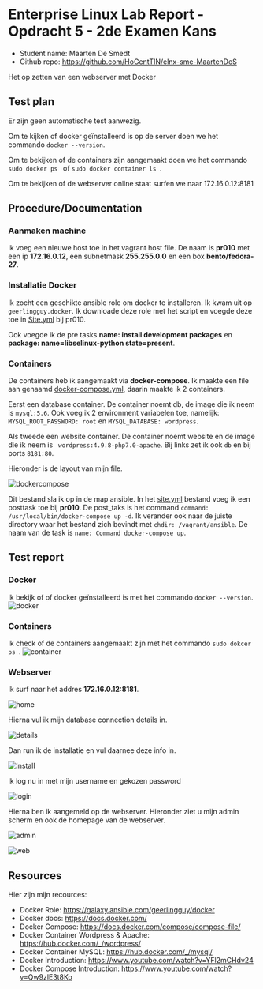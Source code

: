 # Enterprise Linux Lab Report - Opdracht 5 - 2de Examen Kans

- Student name: Maarten De Smedt
- Github repo: <https://github.com/HoGentTIN/elnx-sme-MaartenDeS>

Het op zetten van een webserver met Docker

## Test plan

Er zijn geen automatische test aanwezig.

Om te kijken of docker geïnstalleerd is op de server doen we het commando `` docker --version ``.

Om te bekijken of de containers zijn aangemaakt doen we het commando ``sudo docker ps `` of ``sudo docker container ls ``.

Om te bekijken of de webserver online staat surfen we naar 172.16.0.12:8181




## Procedure/Documentation

### Aanmaken machine
Ik voeg een nieuwe host toe in het vagrant host file. De naam is **pr010** met een ip **172.16.0.12**, een subnetmask **255.255.0.0**  en een box **bento/fedora-27**.

### Installatie Docker
Ik zocht een geschikte ansible role om docker te installeren. Ik kwam uit op ``geerlingguy.docker``. Ik downloade deze role met het script en voegde deze toe in [Site.yml](https://github.com/MaartenDeS/elnx-sme/blob/soluation/ansible/site.yml) bij pr010. 

Ook voegde ik de pre tasks **name: install development packages** en **package: name=libselinux-python state=present**.

### Containers
De containers heb ik aangemaakt via **docker-compose**. Ik maakte een file aan genaamd [docker-compose.yml](https://github.com/MaartenDeS/elnx-sme/blob/soluation/ansible/docker-compose.yml), daarin maakte ik 2 containers.

Eerst een database container. De container noemt db, de image die ik neem is ``mysql:5.6``. Ook voeg ik 2 environment variabelen toe, namelijk: `` MYSQL_ROOT_PASSWORD: root`` en  ``MYSQL_DATABASE: wordpress``.

Als tweede een website container. De container noemt website en de image die ik neem is `` wordpress:4.9.8-php7.0-apache``. Bij links zet ik ook ``db`` en bij ports ``8181:80``.

Hieronder is de layout van mijn file.

![dockercompose](https://github.com/MaartenDeS/elnx-sme/blob/soluation/report/screen/pr010compose.png)

Dit bestand sla ik op in de map ansible. In het [site.yml](https://github.com/MaartenDeS/elnx-sme/blob/soluation/ansible/site.yml) bestand voeg ik een posttask toe bij **pr010**. De post_taks is het command ``command: /usr/local/bin/docker-compose up -d``. Ik verander ook naar de juiste directory waar het bestand zich bevindt met   ``chdir: /vagrant/ansible``. De naam van de task is ``name: Command docker-compose up``.


## Test report

### Docker
Ik bekijk of of docker geïnstalleerd is met het commando ``docker --version``.
![docker](https://github.com/MaartenDeS/elnx-sme/blob/soluation/report/screen/pr010docker.png)

### Containers
Ik check of de containers aangemaakt zijn met het commando ``sudo dokcer ps ``.
![container](https://github.com/MaartenDeS/elnx-sme/blob/soluation/report/screen/pr010container.png)

### Webserver
Ik surf naar het addres **172.16.0.12:8181**.

![home](https://github.com/MaartenDeS/elnx-sme/blob/soluation/report/screen/pr010home.png)

Hierna vul ik mijn database connection details in.

![details](https://github.com/MaartenDeS/elnx-sme/blob/soluation/report/screen/pr010details.png)

Dan run ik de installatie en vul daarnee deze info in.

![install](https://github.com/MaartenDeS/elnx-sme/blob/soluation/report/screen/pr010installeer.png)

Ik log nu in met mijn username en gekozen password

![login](https://github.com/MaartenDeS/elnx-sme/blob/soluation/report/screen/pr010login.png)

Hierna ben ik aangemeld op de webserver. Hieronder ziet u mijn admin scherm en ook de homepage van de webserver.

![admin](https://github.com/MaartenDeS/elnx-sme/blob/soluation/report/screen/pr010admin.png)


![web](https://github.com/MaartenDeS/elnx-sme/blob/soluation/report/screen/pr010website.png)





## Resources

Hier zijn mijn recources:

- Docker Role: <https://galaxy.ansible.com/geerlingguy/docker>
- Docker docs: <https://docs.docker.com/>
- Docker Compose: <https://docs.docker.com/compose/compose-file/>
- Docker Container Wordpress & Apache: <https://hub.docker.com/_/wordpress/>
- Docker Container MySQL: <https://hub.docker.com/_/mysql/>
- Docker Introduction: <https://www.youtube.com/watch?v=YFl2mCHdv24>
- Docker Compose Introduction: <https://www.youtube.com/watch?v=Qw9zlE3t8Ko>
